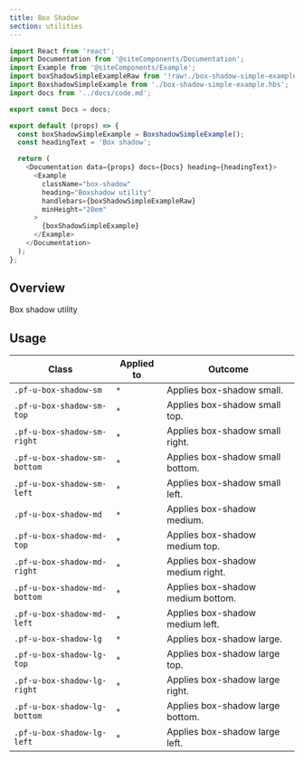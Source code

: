 ```yaml
---
title: Box Shadow
section: utilities
---
```

```js
import React from 'react';
import Documentation from '@siteComponents/Documentation';
import Example from '@siteComponents/Example';
import boxShadowSimpleExampleRaw from '!raw!./box-shadow-simple-example.hbs';
import BoxshadowSimpleExample from './box-shadow-simple-example.hbs';
import docs from '../docs/code.md';

export const Docs = docs;

export default (props) => {
  const boxShadowSimpleExample = BoxshadowSimpleExample();
  const headingText = 'Box shadow';

  return (
    <Documentation data={props} docs={Docs} heading={headingText}>
      <Example
        className="box-shadow"
        heading="Boxshadow utility"
        handlebars={boxShadowSimpleExampleRaw}
        minHeight="20em"
      >
        {boxShadowSimpleExample}
      </Example>
    </Documentation>
  );
};
```

## Overview

Box shadow utility

## Usage

| Class | Applied to | Outcome |
| -- | -- | -- |
| `.pf-u-box-shadow-sm` | `*` |  Applies box-shadow small. |
| `.pf-u-box-shadow-sm-top` | `*` |  Applies box-shadow small top. |
| `.pf-u-box-shadow-sm-right` | `*` |  Applies box-shadow small right. |
| `.pf-u-box-shadow-sm-bottom` | `*` |  Applies box-shadow small bottom. |
| `.pf-u-box-shadow-sm-left` | `*` |  Applies box-shadow small left. |
| `.pf-u-box-shadow-md` | `*` |  Applies box-shadow medium. |
| `.pf-u-box-shadow-md-top` | `*` |  Applies box-shadow medium top. |
| `.pf-u-box-shadow-md-right` | `*` |  Applies box-shadow medium right. |
| `.pf-u-box-shadow-md-bottom` | `*` |  Applies box-shadow medium bottom. |
| `.pf-u-box-shadow-md-left` | `*` |  Applies box-shadow medium left. |
| `.pf-u-box-shadow-lg` | `*` |  Applies box-shadow large. |
| `.pf-u-box-shadow-lg-top` | `*` |  Applies box-shadow large top. |
| `.pf-u-box-shadow-lg-right` | `*` |  Applies box-shadow large right. |
| `.pf-u-box-shadow-lg-bottom` | `*` |  Applies box-shadow large bottom. |
| `.pf-u-box-shadow-lg-left` | `*` |  Applies box-shadow large left. |
